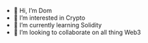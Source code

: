 - 👋 Hi, I’m Dom
- 👀 I’m interested in Crypto
- 🌱 I’m currently learning Solidity
- 💞️ I’m looking to collaborate on all thing Web3


<!---
daedwards06/daedwards06 is a ✨ special ✨ repository because its `README.md` (this file) appears on your GitHub profile.
You can click the Preview link to take a look at your changes.
--->
